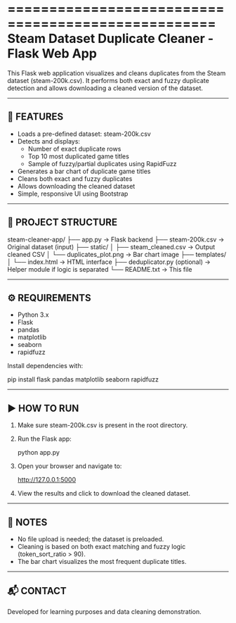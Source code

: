 ===================================================
Steam Dataset Duplicate Cleaner - Flask Web App
===================================================

This Flask web application visualizes and cleans duplicates 
from the Steam dataset (steam-200k.csv). It performs both 
exact and fuzzy duplicate detection and allows downloading 
a cleaned version of the dataset.

-------------------------
🔧 FEATURES
-------------------------

- Loads a pre-defined dataset: steam-200k.csv
- Detects and displays:
  - Number of exact duplicate rows
  - Top 10 most duplicated game titles
  - Sample of fuzzy/partial duplicates using RapidFuzz
- Generates a bar chart of duplicate game titles
- Cleans both exact and fuzzy duplicates
- Allows downloading the cleaned dataset
- Simple, responsive UI using Bootstrap

-------------------------
📁 PROJECT STRUCTURE
-------------------------

steam-cleaner-app/
├── app.py                   → Flask backend
├── steam-200k.csv           → Original dataset (input)
├── static/
│   ├── steam_cleaned.csv    → Output cleaned CSV
│   └── duplicates_plot.png  → Bar chart image
├── templates/
│   └── index.html           → HTML interface
├── deduplicator.py (optional) → Helper module if logic is separated
└── README.txt               → This file

-------------------------
⚙️ REQUIREMENTS
-------------------------

- Python 3.x
- Flask
- pandas
- matplotlib
- seaborn
- rapidfuzz

Install dependencies with:

pip install flask pandas matplotlib seaborn rapidfuzz

-------------------------
▶️ HOW TO RUN
-------------------------

1. Make sure steam-200k.csv is present in the root directory.
2. Run the Flask app:

   python app.py

3. Open your browser and navigate to:

   http://127.0.0.1:5000

4. View the results and click to download the cleaned dataset.

-------------------------
📝 NOTES
-------------------------

- No file upload is needed; the dataset is preloaded.
- Cleaning is based on both exact matching and fuzzy logic (token_sort_ratio > 90).
- The bar chart visualizes the most frequent duplicate titles.

-------------------------
📬 CONTACT
-------------------------

Developed for learning purposes and data cleaning demonstration.

